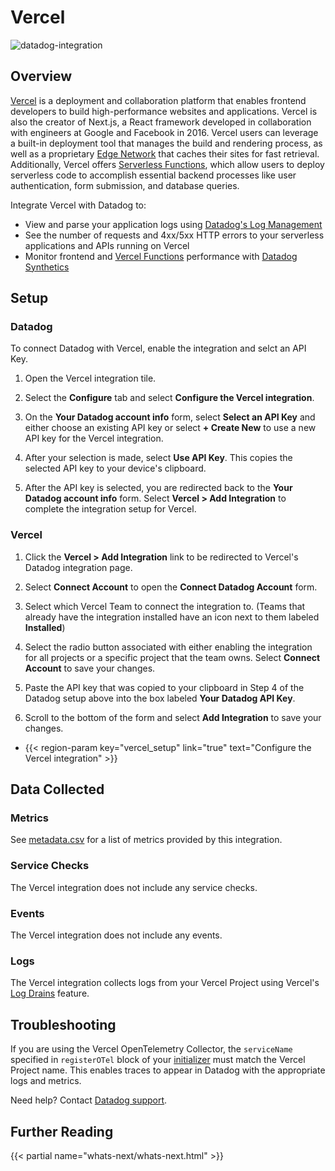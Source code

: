 # Vercel

![datadog-integration][1]

## Overview

[Vercel][2] is a deployment and collaboration platform that enables frontend developers to build high-performance websites and applications. Vercel is also the creator of Next.js, a React framework developed in collaboration with engineers at Google and Facebook in 2016. Vercel users can leverage a built-in deployment tool that manages the build and rendering process, as well as a proprietary [Edge Network][3] that caches their sites for fast retrieval. Additionally, Vercel offers [Serverless Functions][4], which allow users to deploy serverless code to accomplish essential backend processes like user authentication, form submission, and database queries.

Integrate Vercel with Datadog to:

- View and parse your application logs using [Datadog's Log Management][5]
- See the number of requests and 4xx/5xx HTTP errors to your serverless applications and APIs running on Vercel
- Monitor frontend and [Vercel Functions][9] performance with [Datadog Synthetics][6]

## Setup

### Datadog

To connect Datadog with Vercel, enable the integration and selct an API Key.

1. Open the Vercel integration tile.

2. Select the **Configure** tab and select **Configure the Vercel integration**.

3. On the **Your Datadog account info** form, select **Select an API Key** and either choose an existing API key or select **+ Create New** to use a new API key for the Vercel integration.

4. After your selection is made, select **Use API Key**. This copies the selected API key to your device's clipboard.

5. After the API key is selected, you are redirected back to the **Your Datadog account info** form. Select **Vercel > Add Integration** to complete the integration setup for Vercel.
### Vercel

1. Click the **Vercel > Add Integration** link to be redirected to Vercel's Datadog integration page.

2. Select **Connect Account** to open the **Connect Datadog Account** form.

3. Select which Vercel Team to connect the integration to. (Teams that already have the integration installed have an icon next to them labeled **Installed**)

4. Select the radio button associated with either enabling the integration for all projects or a specific project that the team owns. Select **Connect Account** to save your changes.

5. Paste the API key that was copied to your clipboard in Step 4 of the Datadog setup above into the box labeled **Your Datadog API Key**.

6. Scroll to the bottom of the form and select **Add Integration** to save your changes.

- {{< region-param key="vercel_setup" link="true" text="Configure the Vercel integration" >}}

## Data Collected

### Metrics

See [metadata.csv][11] for a list of metrics provided by this integration.

### Service Checks

The Vercel integration does not include any service checks.

### Events

The Vercel integration does not include any events.

### Logs

The Vercel integration collects logs from your Vercel Project using Vercel's [Log Drains][10] feature.

## Troubleshooting

If you are using the Vercel OpenTelemetry Collector, the `serviceName` specified in `registerOTel` block of your [initializer][12] must match the Vercel Project name. This enables traces to appear in Datadog with the appropriate logs and metrics.


Need help? Contact [Datadog support][8].

## Further Reading

{{< partial name="whats-next/whats-next.html" >}}

[1]: https://raw.githubusercontent.com/DataDog/integrations-extras/master/vercel/images/logo-full-black.png
[2]: https://vercel.com/
[3]: https://vercel.com/docs/edge-network/overview
[4]: https://vercel.com/docs/serverless-functions/introduction
[5]: https://docs.datadoghq.com/logs/
[6]: https://docs.datadoghq.com/synthetics/
[7]: /setup/vercel
[8]: https://docs.datadoghq.com/help/
[9]: https://vercel.com/docs/functions
[10]: https://vercel.com/docs/observability/log-drains
[11]: https://github.com/DataDog/integrations-extras/blob/master/vercel/metadata.csv
[12]: https://vercel.com/docs/observability/otel-overview#initialize-otel
